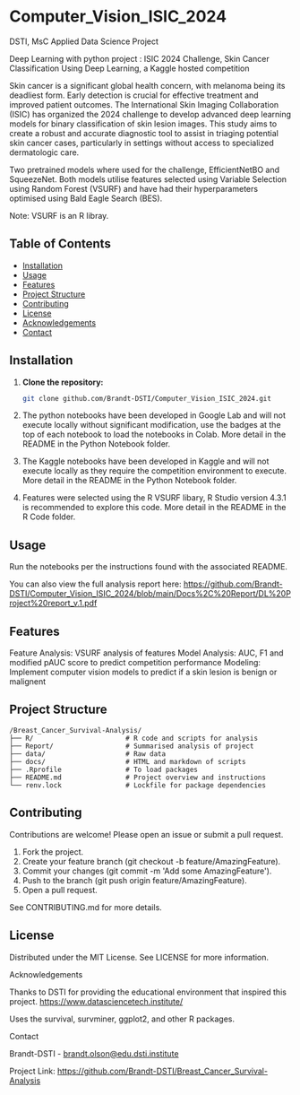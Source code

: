 # Computer_Vision_ISIC_2024
DSTI, MsC Applied Data Science Project

Deep Learning with python project : ISIC 2024 Challenge, Skin Cancer Classification 
Using Deep Learning, a Kaggle hosted competition

Skin cancer is a significant global health concern, with melanoma being its deadliest form. 
Early detection is crucial for effective treatment and improved patient outcomes. 
The International Skin Imaging Collaboration (ISIC) has organized the 2024 challenge to develop advanced 
deep learning models for binary classification of skin lesion images. This study aims to create a robust 
and accurate diagnostic tool to assist in triaging potential skin cancer cases, particularly in settings 
without access to specialized dermatologic care.

Two pretrained models where used for the challenge, EfficientNetBO and SqueezeNet.
Both models utilise features selected using Variable Selection using Random Forest (VSURF) and 
have had their hyperparameters optimised using Bald Eagle Search (BES).

Note: VSURF is an R libray. 


## Table of Contents
- [Installation](#installation)
- [Usage](#usage)
- [Features](#features)
- [Project Structure](#project-structure)
- [Contributing](#contributing)
- [License](#license)
- [Acknowledgements](#acknowledgements)
- [Contact](#contact)

## Installation

1. **Clone the repository:**
   ```bash
   git clone github.com/Brandt-DSTI/Computer_Vision_ISIC_2024.git

2. The python notebooks have been developed in Google Lab and will
   not execute locally without significant modification, use
   the badges at the top of each notebook to load the notebooks in Colab.
   More detail in the README in the Python Notebook folder.
   
3. The Kaggle notebooks have been developed in Kaggle and will
   not execute locally as they require the competition environment to execute.
   More detail in the README in the Python Notebook folder.
   
4. Features were selected using the R VSURF libary, R Studio version 4.3.1 is recommended
   to explore this code. More detail in the README in the R Code folder.

## Usage

Run the notebooks per the instructions found with the associated README.

You can also view the full analysis report here: https://github.com/Brandt-DSTI/Computer_Vision_ISIC_2024/blob/main/Docs%2C%20Report/DL%20Project%20report_v.1.pdf

## Features

Feature Analysis: VSURF analysis of features
Model Analysis: AUC, F1 and modified pAUC score to predict competition performance
Modeling: Implement computer vision models to predict if a skin lesion is benign or malignent

## Project Structure
```
/Breast_Cancer_Survival-Analysis/
├── R/                       # R code and scripts for analysis
├── Report/                  # Summarised analysis of project
├── data/                    # Raw data
├── docs/                    # HTML and markdown of scripts
├── .Rprofile                # To load packages
├── README.md                # Project overview and instructions
└── renv.lock                # Lockfile for package dependencies
```
## Contributing 

Contributions are welcome! Please open an issue or submit a pull request.

1. Fork the project.
2. Create your feature branch (git checkout -b feature/AmazingFeature).
3. Commit your changes (git commit -m 'Add some AmazingFeature').
4. Push to the branch (git push origin feature/AmazingFeature).
5. Open a pull request.

See CONTRIBUTING.md for more details.

## License

Distributed under the MIT License. See LICENSE for more information.

Acknowledgements

Thanks to DSTI for providing the educational environment that inspired this project.
https://www.datasciencetech.institute/

Uses the survival, survminer, ggplot2, and other R packages.    

Contact

Brandt-DSTI - brandt.olson@edu.dsti.institute

Project Link: https://github.com/Brandt-DSTI/Breast_Cancer_Survival-Analysis
